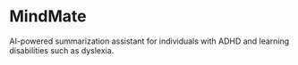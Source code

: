 # MindMate
AI-powered summarization assistant for individuals with ADHD and learning disabilities such as dyslexia.
